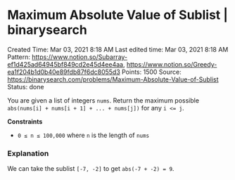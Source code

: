 # Maximum Absolute Value of Sublist | binarysearch

Created Time: Mar 03, 2021 8:18 AM
Last edited time: Mar 03, 2021 8:18 AM
Pattern: https://www.notion.so/Subarray-ef1d425ad64945bf849cd2e45d4ee4aa, https://www.notion.so/Greedy-ea1f204b1d0b40e89fdb87f6dc8055d3
Points: 1500
Source: https://binarysearch.com/problems/Maximum-Absolute-Value-of-Sublist
Status: done

You are given a list of integers `nums`. Return the maximum possible `abs(nums[i] + nums[i + 1] + ... + nums[j])` for any `i <= j`.

**Constraints**

- `0 ≤ n ≤ 100,000` where `n` is the length of `nums`

### **Explanation**

We can take the sublist `[-7, -2]` to get `abs(-7 + -2) = 9`.